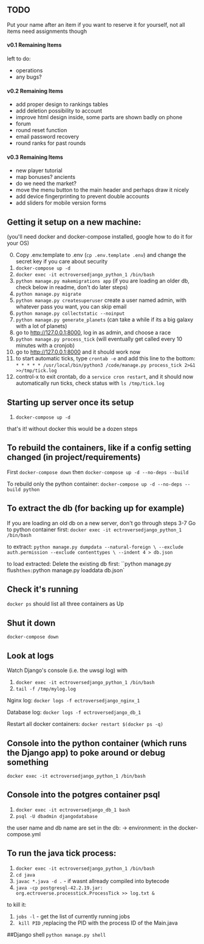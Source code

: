 ## TODO

Put your name after an item if you want to reserve it for yourself, not all items need assignments though

#### v0.1 Remaining Items
left to do:
- operations
- any bugs?

#### v0.2 Remaining Items

- add proper design to rankings tables
- add deletion possibility to account
- improve html design inside, some parts are shown badly on phone
- forum
- round reset function
- email password recovery
- round ranks for past rounds

#### v0.3 Remaining Items

- new player tutorial
- map bonuses? ancients
- do we need the market?
- move the menu button to the main header and perhaps draw it nicely
- add device fingerprinting to prevent double accounts
- add sliders for mobile version forms

## Getting it setup on a new machine:

(you'll need docker and docker-compose installed, google how to do it for your OS)

0. Copy .env.template to .env (`cp .env.template .env`) and change the secret key if you care about security
1. `docker-compose up -d`
2. `docker exec -it ectroversedjango_python_1 /bin/bash`
3. `python manage.py makemigrations app` (if you are loading an older db, check below in readme, don't do later steps)
4. `python manage.py migrate`
5. `python manage.py createsuperuser` create a user named admin, with whatever pass you want, you can skip email
6. `python manage.py collectstatic --noinput`
7. `python manage.py generate_planets` (can take a while if its a big galaxy with a lot of planets)
8. go to http://127.0.0.1:8000, log in as admin, and choose a race
9. `python manage.py process_tick` (will eventually get called every 10 minutes with a cronjob)
10. go to http://127.0.0.1:8000 and it should work now
11. to start automatic ticks, type `crontab -e` and add this line to the bottom: `* * * * * /usr/local/bin/python3 /code/manage.py process_tick 2>&1 >>/tmp/tick.log`
12. control-x to exit crontab, do a `service cron restart`, and it should now automatically run ticks, check status with `ls /tmp/tick.log`

## Starting up server once its setup

1. `docker-compose up -d`

that's it!  without docker this would be a dozen steps

## To rebuild the containers, like if a config setting changed (in project/requirements)
First
`docker-compose down`
then
`docker-compose up -d --no-deps --build`

To rebuild only the python container:
`docker-compose up -d --no-deps --build python`

## To extract the db (for backing up for example)
If you are loading an old db on a new server, don't go through steps 3-7 
Go to python container first: `docker exec -it ectroversedjango_python_1 /bin/bash`

to extract:
`python manage.py dumpdata --natural-foreign \
   --exclude auth.permission --exclude contenttypes \
   --indent 4 > db.json`

to load extracted:
Delete the existing db first:
``python manage.py flush`
then:
`python manage.py loaddata db.json`

## Check it's running

`docker ps` should list all three containers as Up

## Shut it down

`docker-compose down`

## Look at logs

Watch Django's console (i.e. the uwsgi log) with
1. `docker exec -it ectroversedjango_python_1 /bin/bash`
2. `tail -f /tmp/mylog.log`

Nginx log:
`docker logs -f ectroversedjango_nginx_1`

Database log:
`docker logs -f ectroversedjango_db_1`

Restart all docker containers:
`docker restart $(docker ps -q)`

## Console into the python container (which runs the Django app) to poke around or debug something

`docker exec -it ectroversedjango_python_1 /bin/bash`

## Console into the potgres container psql
1. `docker exec -it ectroversedjango_db_1 bash`
2. `psql -U dbadmin djangodatabase`

the user name and db name are set in the db: -> environment: in the docker-compose.yml

## To run the java tick process:
1. `docker exec -it ectroversedjango_python_1 /bin/bash`
2. `cd java`
3. `javac *.java -d .` - if wasnt allready compiled into bytecode
4. `java -cp postgresql-42.2.19.jar: org.ectroverse.processtick.ProcessTick >> log.txt &`

to kill it:
1. `jobs -l` - get the list of currently running jobs
2. ` kill PID` ,replacing the PID with the process ID of the Main.java

##Django shell
`python manage.py shell`

